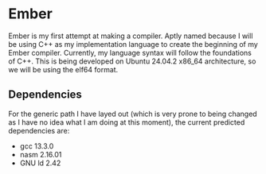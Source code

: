 # Ember
Ember is my first attempt at making a compiler. Aptly named because I will be using C++ as my implementation language to create the beginning of my Ember compiler. Currently, my language syntax will follow the foundations of C++. This is being developed on Ubuntu 24.04.2 x86_64 architecture, so we will be using the elf64 format.

## Dependencies
For the generic path I have layed out (which is very prone to being changed as I have no idea what I am doing at this moment), the current predicted dependencies are:
- gcc 13.3.0
- nasm 2.16.01
- GNU ld 2.42
